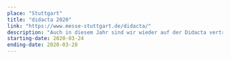 ```yaml
---
place: "Stuttgart"
title: "didacta 2020"
link: "https://www.messe-stuttgart.de/didacta/"
description: "Auch in diesem Jahr sind wir wieder auf der Didacta vertreten. Kommt vorbei und besucht uns am Gemeinschaftstand von Eduvation (Stand D12) in Halle 8."
starting-date: 2020-03-24
ending-date: 2020-03-28
---
```


